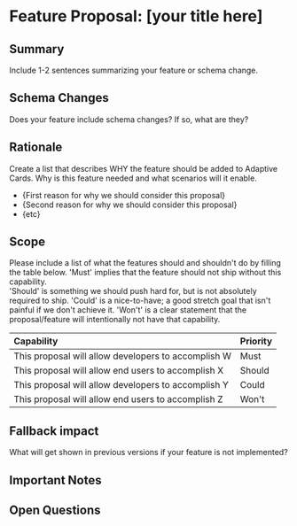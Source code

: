 # Feature Proposal: [your title here] 

## Summary
Include 1-2 sentences summarizing your feature or schema change.

## Schema Changes
Does your feature include schema changes? If so, what are they?

## Rationale
Create a list that describes WHY the feature should be added to Adaptive Cards. Why is this feature needed and what scenarios will it enable.
* {First reason for why we should consider this proposal}
* {Second reason for why we should consider this proposal}
* {etc}

## Scope
Please include a list of what the features should and shouldn't do by filling the table below.
'Must' implies that the feature should not ship without this capability.  
'Should' is something we should push hard for, but is not absolutely required to ship.
'Could' is a nice-to-have; a good stretch goal that isn't painful if we don't achieve it.
'Won't' is a clear statement that the proposal/feature will intentionally not have that capability.


| Capability | Priority |
| :---------- | :------- |
| This proposal will allow developers to accomplish W | Must |
| This proposal will allow end users to accomplish X | Should |
| This proposal will allow developers to accomplish Y | Could |
| This proposal will allow end users to accomplish Z | Won't |

## Fallback impact
What will get shown in previous versions if your feature is not implemented?

## Important Notes

## Open Questions
